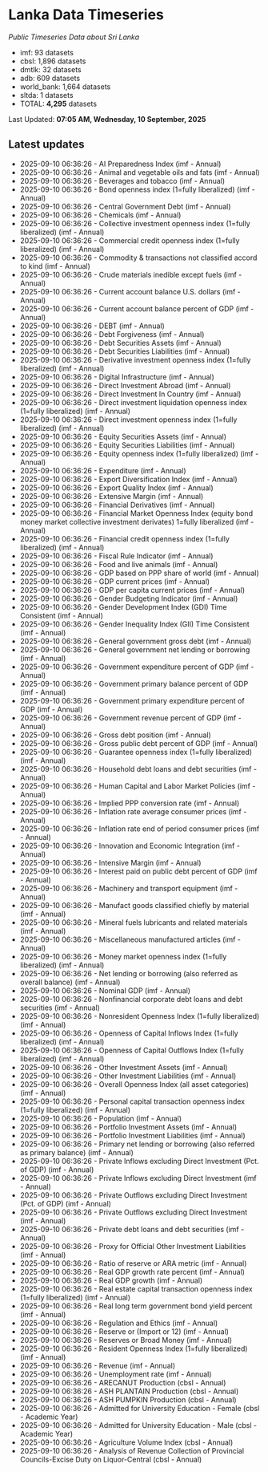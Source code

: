 # Lanka Data Timeseries
*Public Timeseries Data about Sri Lanka*

* imf: 93 datasets
* cbsl: 1,896 datasets
* dmtlk: 32 datasets
* adb: 609 datasets
* world_bank: 1,664 datasets
* sltda: 1 datasets
* TOTAL: **4,295** datasets

Last Updated: **07:05 AM, Wednesday, 10 September, 2025**

## Latest updates

* 2025-09-10 06:36:26 - AI Preparedness Index (imf - Annual)
* 2025-09-10 06:36:26 - Animal and vegetable oils and fats (imf - Annual)
* 2025-09-10 06:36:26 - Beverages and tobacco (imf - Annual)
* 2025-09-10 06:36:26 - Bond openness index (1=fully liberalized) (imf - Annual)
* 2025-09-10 06:36:26 - Central Government Debt (imf - Annual)
* 2025-09-10 06:36:26 - Chemicals (imf - Annual)
* 2025-09-10 06:36:26 - Collective investment openness index (1=fully liberalized) (imf - Annual)
* 2025-09-10 06:36:26 - Commercial credit openness index (1=fully liberalized) (imf - Annual)
* 2025-09-10 06:36:26 - Commodity & transactions not classified accord to kind (imf - Annual)
* 2025-09-10 06:36:26 - Crude materials inedible except fuels (imf - Annual)
* 2025-09-10 06:36:26 - Current account balance U.S. dollars (imf - Annual)
* 2025-09-10 06:36:26 - Current account balance percent of GDP (imf - Annual)
* 2025-09-10 06:36:26 - DEBT (imf - Annual)
* 2025-09-10 06:36:26 - Debt Forgiveness (imf - Annual)
* 2025-09-10 06:36:26 - Debt Securities Assets (imf - Annual)
* 2025-09-10 06:36:26 - Debt Securities Liabilities (imf - Annual)
* 2025-09-10 06:36:26 - Derivative investment openness index (1=fully liberalized) (imf - Annual)
* 2025-09-10 06:36:26 - Digital Infrastructure (imf - Annual)
* 2025-09-10 06:36:26 - Direct Investment Abroad (imf - Annual)
* 2025-09-10 06:36:26 - Direct Investment In Country (imf - Annual)
* 2025-09-10 06:36:26 - Direct investment liquidation openness index (1=fully liberalized) (imf - Annual)
* 2025-09-10 06:36:26 - Direct investment openness index (1=fully liberalized) (imf - Annual)
* 2025-09-10 06:36:26 - Equity Securities Assets (imf - Annual)
* 2025-09-10 06:36:26 - Equity Securities Liabilities (imf - Annual)
* 2025-09-10 06:36:26 - Equity openness index (1=fully liberalized) (imf - Annual)
* 2025-09-10 06:36:26 - Expenditure (imf - Annual)
* 2025-09-10 06:36:26 - Export Diversification Index (imf - Annual)
* 2025-09-10 06:36:26 - Export Quality Index (imf - Annual)
* 2025-09-10 06:36:26 - Extensive Margin (imf - Annual)
* 2025-09-10 06:36:26 - Financial Derivatives (imf - Annual)
* 2025-09-10 06:36:26 - Financial Market Openness Index (equity bond money market collective investment derivates) 1=fully liberalized (imf - Annual)
* 2025-09-10 06:36:26 - Financial credit openness index (1=fully liberalized) (imf - Annual)
* 2025-09-10 06:36:26 - Fiscal Rule Indicator (imf - Annual)
* 2025-09-10 06:36:26 - Food and live animals (imf - Annual)
* 2025-09-10 06:36:26 - GDP based on PPP share of world (imf - Annual)
* 2025-09-10 06:36:26 - GDP current prices (imf - Annual)
* 2025-09-10 06:36:26 - GDP per capita current prices (imf - Annual)
* 2025-09-10 06:36:26 - Gender Budgeting Indicator (imf - Annual)
* 2025-09-10 06:36:26 - Gender Development Index (GDI) Time Consistent (imf - Annual)
* 2025-09-10 06:36:26 - Gender Inequality Index (GII) Time Consistent (imf - Annual)
* 2025-09-10 06:36:26 - General government gross debt (imf - Annual)
* 2025-09-10 06:36:26 - General government net lending or borrowing (imf - Annual)
* 2025-09-10 06:36:26 - Government expenditure percent of GDP (imf - Annual)
* 2025-09-10 06:36:26 - Government primary balance percent of GDP (imf - Annual)
* 2025-09-10 06:36:26 - Government primary expenditure percent of GDP (imf - Annual)
* 2025-09-10 06:36:26 - Government revenue percent of GDP (imf - Annual)
* 2025-09-10 06:36:26 - Gross debt position (imf - Annual)
* 2025-09-10 06:36:26 - Gross public debt percent of GDP (imf - Annual)
* 2025-09-10 06:36:26 - Guarantee openness index (1=fully liberalized) (imf - Annual)
* 2025-09-10 06:36:26 - Household debt loans and debt securities (imf - Annual)
* 2025-09-10 06:36:26 - Human Capital and Labor Market Policies (imf - Annual)
* 2025-09-10 06:36:26 - Implied PPP conversion rate (imf - Annual)
* 2025-09-10 06:36:26 - Inflation rate average consumer prices (imf - Annual)
* 2025-09-10 06:36:26 - Inflation rate end of period consumer prices (imf - Annual)
* 2025-09-10 06:36:26 - Innovation and Economic Integration (imf - Annual)
* 2025-09-10 06:36:26 - Intensive Margin (imf - Annual)
* 2025-09-10 06:36:26 - Interest paid on public debt percent of GDP (imf - Annual)
* 2025-09-10 06:36:26 - Machinery and transport equipment (imf - Annual)
* 2025-09-10 06:36:26 - Manufact goods classified chiefly by material (imf - Annual)
* 2025-09-10 06:36:26 - Mineral fuels lubricants and related materials (imf - Annual)
* 2025-09-10 06:36:26 - Miscellaneous manufactured articles (imf - Annual)
* 2025-09-10 06:36:26 - Money market openness index (1=fully liberalized) (imf - Annual)
* 2025-09-10 06:36:26 - Net lending or borrowing (also referred as overall balance) (imf - Annual)
* 2025-09-10 06:36:26 - Nominal GDP (imf - Annual)
* 2025-09-10 06:36:26 - Nonfinancial corporate debt loans and debt securities (imf - Annual)
* 2025-09-10 06:36:26 - Nonresident Openness Index (1=fully liberalized) (imf - Annual)
* 2025-09-10 06:36:26 - Openness of Capital Inflows Index (1=fully liberalized) (imf - Annual)
* 2025-09-10 06:36:26 - Openness of Capital Outflows Index (1=fully liberalized) (imf - Annual)
* 2025-09-10 06:36:26 - Other Investment Assets (imf - Annual)
* 2025-09-10 06:36:26 - Other Investment Liabilities (imf - Annual)
* 2025-09-10 06:36:26 - Overall Openness Index (all asset categories) (imf - Annual)
* 2025-09-10 06:36:26 - Personal capital transaction openness index (1=fully liberalized) (imf - Annual)
* 2025-09-10 06:36:26 - Population (imf - Annual)
* 2025-09-10 06:36:26 - Portfolio Investment Assets (imf - Annual)
* 2025-09-10 06:36:26 - Portfolio Investment Liabilities (imf - Annual)
* 2025-09-10 06:36:26 - Primary net lending or borrowing (also referred as primary balance) (imf - Annual)
* 2025-09-10 06:36:26 - Private Inflows excluding Direct Investment (Pct. of GDP) (imf - Annual)
* 2025-09-10 06:36:26 - Private Inflows excluding Direct Investment (imf - Annual)
* 2025-09-10 06:36:26 - Private Outflows excluding Direct Investment (Pct. of GDP) (imf - Annual)
* 2025-09-10 06:36:26 - Private Outflows excluding Direct Investment (imf - Annual)
* 2025-09-10 06:36:26 - Private debt loans and debt securities (imf - Annual)
* 2025-09-10 06:36:26 - Proxy for Official Other Investment Liabilities (imf - Annual)
* 2025-09-10 06:36:26 - Ratio of reserve or ARA metric (imf - Annual)
* 2025-09-10 06:36:26 - Real GDP growth rate percent (imf - Annual)
* 2025-09-10 06:36:26 - Real GDP growth (imf - Annual)
* 2025-09-10 06:36:26 - Real estate capital transaction openness index (1=fully liberalized) (imf - Annual)
* 2025-09-10 06:36:26 - Real long term government bond yield percent (imf - Annual)
* 2025-09-10 06:36:26 - Regulation and Ethics (imf - Annual)
* 2025-09-10 06:36:26 - Reserve or (Import or 12) (imf - Annual)
* 2025-09-10 06:36:26 - Reserves or Broad Money (imf - Annual)
* 2025-09-10 06:36:26 - Resident Openness Index (1=fully liberalized) (imf - Annual)
* 2025-09-10 06:36:26 - Revenue (imf - Annual)
* 2025-09-10 06:36:26 - Unemployment rate (imf - Annual)
* 2025-09-10 06:36:26 - ARECANUT Production (cbsl - Annual)
* 2025-09-10 06:36:26 - ASH PLANTAIN Production (cbsl - Annual)
* 2025-09-10 06:36:26 - ASH PUMPKIN Production (cbsl - Annual)
* 2025-09-10 06:36:26 - Admitted for University Education - Female (cbsl - Academic Year)
* 2025-09-10 06:36:26 - Admitted for University Education - Male (cbsl - Academic Year)
* 2025-09-10 06:36:26 - Agriculture Volume Index (cbsl - Annual)
* 2025-09-10 06:36:26 - Analysis of Revenue Collection of Provincial Councils-Excise Duty on Liquor-Central (cbsl - Annual)